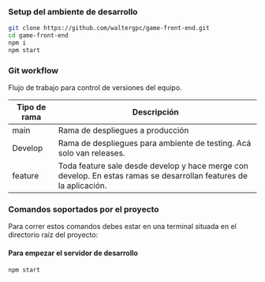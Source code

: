### Setup del ambiente de desarrollo

```bash
git clone https://github.com/waltergpc/game-front-end.git
cd game-front-end
npm i
npm start
```

### Git workflow

Flujo de trabajo para control de versiones del equipo.

| Tipo de rama | Descripción |
| ------------- | ------------- |
| main  | Rama de despliegues a producción  |
| Develop  | Rama de despliegues para ambiente de testing. Acá solo van releases.  |
| feature  | Toda feature sale desde develop y hace merge con develop. En estas ramas se desarrollan features de la aplicación.  |

### Comandos soportados por el proyecto

Para correr estos comandos debes estar en una terminal situada en el directorio raíz del proyecto:


#### Para empezar el servidor de desarrollo

```bash
npm start
```
